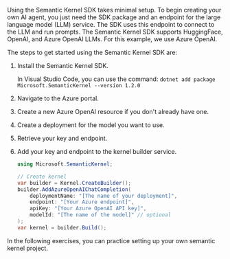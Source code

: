 Using the Semantic Kernel SDK takes minimal setup. To begin creating your own AI agent, you just need the SDK package and an endpoint for the large language model (LLM) service. The SDK uses this endpoint to connect to the LLM and run prompts. The Semantic Kernel SDK supports HuggingFace, OpenAI, and Azure OpenAI LLMs. For this example, we use Azure OpenAI.

The steps to get started using the Semantic Kernel SDK are:

1. Install the Semantic Kernel SDK.

    In Visual Studio Code, you can use the command: `dotnet add package Microsoft.SemanticKernel --version 1.2.0`

2. Navigate to the Azure portal.

3. Create a new Azure OpenAI resource if you don't already have one.

4. Create a deployment for the model you want to use.

5. Retrieve your key and endpoint.

6. Add your key and endpoint to the kernel builder service.

    ```c#
    using Microsoft.SemanticKernel;

    // Create kernel
    var builder = Kernel.CreateBuilder();
    builder.AddAzureOpenAIChatCompletion(
        deploymentName: "[The name of your deployment]",
        endpoint: "[Your Azure endpoint]",
        apiKey: "[Your Azure OpenAI API key]",
        modelId: "[The name of the model]" // optional
    );
    var kernel = builder.Build();
    ```

In the following exercises, you can practice setting up your own semantic kernel project.